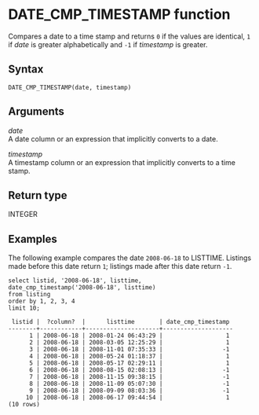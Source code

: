 # DATE\_CMP\_TIMESTAMP function<a name="r_DATE_CMP_TIMESTAMP"></a>

Compares a date to a time stamp and returns `0` if the values are identical, `1` if *date* is greater alphabetically and `-1` if *timestamp* is greater\.

## Syntax<a name="r_DATE_CMP_TIMESTAMP-synopsis"></a>

```
DATE_CMP_TIMESTAMP(date, timestamp)
```

## Arguments<a name="r_DATE_CMP_TIMESTAMP-arguments"></a>

 *date*   
A date column or an expression that implicitly converts to a date\.

 *timestamp*   
A timestamp column or an expression that implicitly converts to a time stamp\.

## Return type<a name="r_DATE_CMP_TIMESTAMP-return-type"></a>

INTEGER

## Examples<a name="r_DATE_CMP_TIMESTAMP-examples"></a>

The following example compares the date `2008-06-18` to LISTTIME\. Listings made before this date return `1`; listings made after this date return `-1`\. 

```
select listid, '2008-06-18', listtime,
date_cmp_timestamp('2008-06-18', listtime)
from listing
order by 1, 2, 3, 4
limit 10;

 listid |  ?column?  |      listtime       | date_cmp_timestamp
--------+------------+---------------------+--------------------
      1 | 2008-06-18 | 2008-01-24 06:43:29 |                  1
      2 | 2008-06-18 | 2008-03-05 12:25:29 |                  1
      3 | 2008-06-18 | 2008-11-01 07:35:33 |                 -1
      4 | 2008-06-18 | 2008-05-24 01:18:37 |                  1
      5 | 2008-06-18 | 2008-05-17 02:29:11 |                  1
      6 | 2008-06-18 | 2008-08-15 02:08:13 |                 -1
      7 | 2008-06-18 | 2008-11-15 09:38:15 |                 -1
      8 | 2008-06-18 | 2008-11-09 05:07:30 |                 -1
      9 | 2008-06-18 | 2008-09-09 08:03:36 |                 -1
     10 | 2008-06-18 | 2008-06-17 09:44:54 |                  1
(10 rows)
```